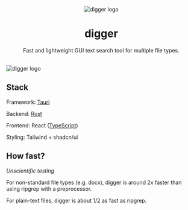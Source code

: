   <p align="center">
  <p align="center">
    <picture>
    <source media="(prefers-color-scheme: dark)" srcset="src/assets/digger-dark.svg">
    <source media="(prefers-color-scheme: light)" srcset="src/assets/digger-light.svg">
    <img alt="digger logo" src="src/assets/digger-dark.svg" width="300px">
    <picture/>

  </p>
  </p>
  <h1 align="center"><b>digger</b></h1>
  <p align="center">
    Fast and lightweight GUI text search tool for multiple file types.
    <br />
    <br />
  </p>
  </p>

   <picture>
    <source media="(prefers-color-scheme: dark)" srcset="src/assets/ui-dark.webp">
    <source media="(prefers-color-scheme: light)" srcset="src/assets/ui-light.webp">
    <img alt="digger logo" src="src/assets/digger-dark.svg" width="300px">
    <picture/>

## Stack

Framework: [Tauri](https://tauri.app/)

Backend: [Rust](https://www.rust-lang.org/)

Frontend: React ([TypeScript](https://www.typescriptlang.org))

Styling: Tailwind + shadcn/ui

## How fast?

_Unscientific testing_

For non-standard file types (e.g. docx), digger is around 2x faster than using ripgrep with a preprocessor.

For plain-text files, digger is about 1/2 as fast as ripgrep.
